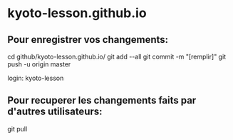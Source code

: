 # kyoto-lesson.github.io

Pour enregistrer vos changements:
-----------------------------------
cd github/kyoto-lesson.github.io/
git add --all
git commit -m "[remplir]"
git push -u origin master

login: kyoto-lesson

Pour recuperer les changements faits par d'autres utilisateurs:
----------------------------------------------------------------------
git pull

